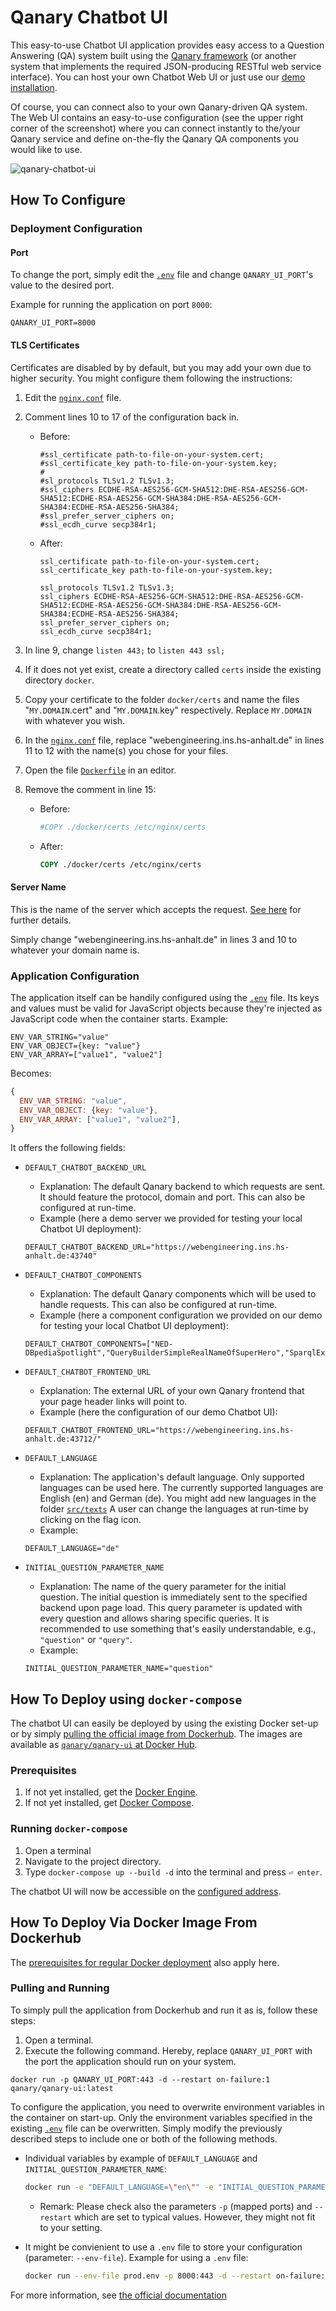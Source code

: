 # Qanary Chatbot UI

This easy-to-use Chatbot UI application provides easy access to a Question Answering (QA) system built using the [Qanary framework](https://github.com/WDAqua/Qanary) (or another system that implements the required JSON-producing RESTful web service interface). You can host your own Chatbot Web UI or just use our [demo installation](https://webengineering.ins.hs-anhalt.de:43712/).

Of course, you can connect also to your own Qanary-driven QA system. The Web UI contains an easy-to-use configuration (see the upper right corner of the screenshot) where you can connect instantly to the/your Qanary service and define on-the-fly the Qanary QA components you would like to use.

![qanary-chatbot-ui](https://user-images.githubusercontent.com/6186824/120986221-a438f380-c77c-11eb-8078-5e19d51a0874.png)

## How To Configure

### Deployment Configuration

#### Port

To change the port, simply edit the [`.env`](./.env) file and change `QANARY_UI_PORT`'s value to the desired port.

Example for running the application on port `8000`:

```
QANARY_UI_PORT=8000
```

#### TLS Certificates

Certificates are disabled by by default, but you may add your own due to higher security. You might configure them following the instructions:

1. Edit the [`nginx.conf`](docker/nginx/nginx.conf) file.
2. Comment lines 10 to 17 of the configuration back in.
   * Before:

      ```nginx
      #ssl_certificate path-to-file-on-your-system.cert;
      #ssl_certificate_key path-to-file-on-your-system.key;
      #
      #sl_protocols TLSv1.2 TLSv1.3;
      #ssl_ciphers ECDHE-RSA-AES256-GCM-SHA512:DHE-RSA-AES256-GCM-SHA512:ECDHE-RSA-AES256-GCM-SHA384:DHE-RSA-AES256-GCM-SHA384:ECDHE-RSA-AES256-SHA384;
      #ssl_prefer_server_ciphers on;
      #ssl_ecdh_curve secp384r1;
      ```

   * After:

      ```nginx
      ssl_certificate path-to-file-on-your-system.cert;
      ssl_certificate_key path-to-file-on-your-system.key;
    
      ssl_protocols TLSv1.2 TLSv1.3;
      ssl_ciphers ECDHE-RSA-AES256-GCM-SHA512:DHE-RSA-AES256-GCM-SHA512:ECDHE-RSA-AES256-GCM-SHA384:DHE-RSA-AES256-GCM-SHA384:ECDHE-RSA-AES256-SHA384;
      ssl_prefer_server_ciphers on;
      ssl_ecdh_curve secp384r1;
      ```

3. In line 9, change `listen 443;` to `listen 443 ssl;`
4. If it does not yet exist, create a directory called `certs` inside the existing directory `docker`.
5. Copy your certificate to the folder `docker/certs` and name the files "`MY.DOMAIN`.cert" and "`MY.DOMAIN`.key" respectively. Replace `MY.DOMAIN` with whatever you wish.
6. In the [`nginx.conf`](docker/nginx/nginx.conf) file, replace "webengineering.ins.hs-anhalt.de" in lines 11 to 12 with the name(s) you chose for your files.
7. Open the file [`Dockerfile`](Dockerfile) in an editor.
8. Remove the comment in line 15:
   * Before:

      ```Dockerfile
      #COPY ./docker/certs /etc/nginx/certs
      ```

   * After:

      ```Dockerfile
      COPY ./docker/certs /etc/nginx/certs
      ```

#### Server Name

This is the name of the server which accepts the request. [See here](https://nginx.org/en/docs/http/server_names.html) for further details.

Simply change "webengineering.ins.hs-anhalt.de" in lines 3 and 10 to whatever your domain name is.

### Application Configuration

The application itself can be handily configured using the [`.env`](./.env) file. Its keys and values must be valid for JavaScript objects because they're injected as JavaScript code when the container starts. Example:

```text
ENV_VAR_STRING="value"
ENV_VAR_OBJECT={key: "value"}
ENV_VAR_ARRAY=["value1", "value2"]
```

Becomes:

```js
{
  ENV_VAR_STRING: "value",
  ENV_VAR_OBJECT: {key: "value"},
  ENV_VAR_ARRAY: ["value1", "value2"],
}
```

It offers the following fields:

* `DEFAULT_CHATBOT_BACKEND_URL`
  * Explanation: The default Qanary backend to which requests are sent. It should feature the protocol, domain and port. This can also be configured at run-time.
  * Example (here a demo server we provided for testing your local Chatbot UI deployment):

  ```text
  DEFAULT_CHATBOT_BACKEND_URL="https://webengineering.ins.hs-anhalt.de:43740" 
  ```

* `DEFAULT_CHATBOT_COMPONENTS`
  * Explanation: The default Qanary components which will be used to handle requests. This can also be configured at run-time.
  * Example (here a component configuration we provided on our demo for testing your local Chatbot UI deployment):

  ```text
  DEFAULT_CHATBOT_COMPONENTS=["NED-DBpediaSpotlight","QueryBuilderSimpleRealNameOfSuperHero","SparqlExecuter","OpenTapiocaNED","BirthDataQueryBuilder","WikidataQueryExecuter"]
  ```

* `DEFAULT_CHATBOT_FRONTEND_URL`
  * Explanation: The external URL of your own Qanary frontend that your page header links will point to.
  * Example (here the configuration of our demo Chatbot UI):

  ```text
  DEFAULT_CHATBOT_FRONTEND_URL="https://webengineering.ins.hs-anhalt.de:43712/"
  ```

* `DEFAULT_LANGUAGE`
  * Explanation: The application's default language. Only supported languages can be used here. The currently supported languages are English (en) and German (de). You might add new languages in the folder [`src/texts`](../main/src/texts)  A user can change the languages at run-time by clicking on the flag icon.
  * Example:

  ```text
  DEFAULT_LANGUAGE="de"
  ```

* `INITIAL_QUESTION_PARAMETER_NAME`
  * Explanation: The name of the query parameter for the initial question. The initial question is immediately sent to the specified backend upon page load. This query parameter is updated with every question and allows sharing specific queries. It is recommended to use something that's easily understandable, e.g., `"question"` or `"query"`.
  * Example:

  ```text
  INITIAL_QUESTION_PARAMETER_NAME="question"
  ```

## How To Deploy  using `docker-compose`

The chatbot UI can easily be deployed by using the existing Docker set-up or by simply [pulling the official image from Dockerhub](#how-to-deploy-via-docker-image-from-dockerhub). The images are available as [`qanary/qanary-ui` at Docker Hub](https://hub.docker.com/r/qanary/qanary-ui/tags).

### Prerequisites

1. If not yet installed, get the [Docker Engine](https://docs.docker.com/engine/install/).
2. If not yet installed, get [Docker Compose](https://docs.docker.com/compose/install/).

### Running `docker-compose`

1. Open a terminal
2. Navigate to the project directory.
3. Type `docker-compose up --build -d` into the terminal and press `⏎ enter`.

The chatbot UI will now be accessible on the [configured address](#how-to-configure).

## How To Deploy Via Docker Image From Dockerhub

The [prerequisites for regular Docker deployment](#prerequisites) also apply here.

### Pulling and Running

To simply pull the application from Dockerhub and run it as is, follow these steps:

1. Open a terminal.
2. Execute the following command. Hereby, replace `QANARY_UI_PORT` with the port the application should run on your system.

```shell
docker run -p QANARY_UI_PORT:443 -d --restart on-failure:1 qanary/qanary-ui:latest
```

To configure the application, you need to overwrite environment variables in the container on start-up. Only the environment variables specified in the existing [`.env`](./.env) file can be overwritten. Simply modify the previously described steps to include one or both of the following methods.

* Individual variables by example of `DEFAULT_LANGUAGE` and `INITIAL_QUESTION_PARAMETER_NAME`:

  ```sh
  docker run -e "DEFAULT_LANGUAGE=\"en\"" -e "INITIAL_QUESTION_PARAMETER_NAME=\"query\"" -p 8000:443 -d --restart on-failure:1 qanary/qanary-ui:latest
  ```
  * Remark: Please check also the parameters `-p` (mapped ports) and `--restart` which are set to typical values. However, they might not fit to your setting.

* It might be convienient to use a `.env` file to store your configuration (parameter: `--env-file`). Example for using a `.env` file:
  
  ```sh
  docker run --env-file prod.env -p 8000:443 -d --restart on-failure:1 qanary/qanary-ui:latest
  ```

For more information, see [the official documentation](https://docs.docker.com/engine/reference/commandline/run/#set-environment-variables--e---env---env-file)

